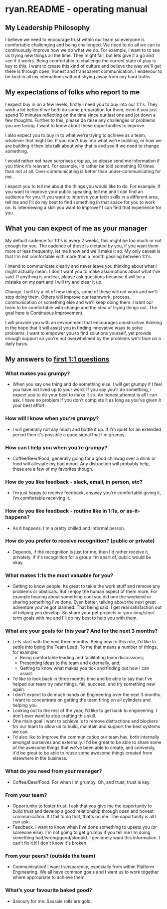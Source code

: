 # ryan.README - operating manual

## My Leadership Philosophy 
I believe we need to encourage trust within our team so everyone is comfortable challenging and being challenged. We need to do all we can to continuously improve how we do what we do. For example, I want to to see us trying new things all the time. They might fail, but lets give it a go and see if it works. Being comfortable to challenge the current state of play is key to this. I want to create this kind of culture and believe the way we'll get there is through open, honest and transparent communication. I endevour to be kind in all my interactions without shying away from any hard truths. 



## My expectations of folks who report to me
I expect buy in on a few levels, firstly I need you to buy into our 1:1's. They work a lot better if we both do some preparation for them, even if you just spend 10 minutes reflecting on the time since our last one and jot down a few thoughts. Further to this, please do raise any challenges or problems you are facing. I want to know about these opportunities to improve.

I also expect you to buy in to what we're trying to achieve as a team, whatever that might be. If you don't buy into what we're building, or how we are building it then lets talk about why that is and see if we need to change something.

I would rather not have surprises crop up, so please send me information if you think it's relevant. For example, I'd rather be told something 10 times than not at all. Over-communicating is better than under-communicating for me. 

I expect you to tell me about the things you would like to do. For example, if you want to improve your public speaking, tell me and I can find an audience for you. If you want to improve your tech skills in a different area, tell me and I'll do my best to find something in that space for you to work on. Is interviewing a skill you want to improve? I can find that experience for you.


## What you can expect of me as your manager
My default cadence for 1:1's is every 2 weeks, this might be too much or not enough for you. The cadence of these is dictated by you, if you want them more or less frequently, let me know and we'll make it so. My only caveat is that I'm not comfortable with more than a month passing between 1:1's.

I intend to communicate clearly and never leave you thinking about what I might actually mean. I don't want you to make assumptions about what I've said. If anything is unclear, please ask questions because it will be a mistake on my part and I will try and clear it up.

Change. I will try a lot of new things, some of these will not work and we'll stop doing them. Others will improve our teamwork, process, communication or something else and we'll keep doing them. I want our team to be comfortable with change and the idea of trying things out. The goal here is Continuous Improvement.

I will provide you with an environment that encourages constructive thinking in the hope that it will assist you in finding innovative ways to solve problems. I want to empower you to find solutions yourself, yet provide enough support so you're not overwhelmed by the problems we'll face on a daily basis.

## My answers to [first 1:1 questions](http://larahogan.me/blog/first-one-on-one-questions/ "What to ask in the first 1:1")

### What makes you grumpy?

- When you say one thing and do something else. I will get grumpy if I feel you have not lived up to your word. If you say you'll do something, I expect you to do your best to make it so. An honest attempt is all I can ask, I have no problem if you don't complete it as long as you've given it your best effort.


### How will I know when you’re grumpy?

- I will generally not say much and bottle it up. If I'm quiet for an extended period then it's possible a good signal that I'm grumpy.


### How can I help you when you’re grumpy?

- Coffee/Beer/Food, generally going for a good chinwag over a drink or food will alleviate my bad mood. Any distraction will probably help, these are a few of my favorites though. 


### How do you like feedback - slack, email, in person, etc?

- I'm just happy to receive feedback, anyway you're comfortable giving it, I'm comfortable receiving it.


### How do you like feedback - routine like in 1:1s, or as-it-happens?

- As it happens. I'm a pretty chilled and informal person.


### How do you prefer to receive recognition? (public or private)

- Depends, if the recognition is just for me, then I'd rather receive it privately. If it's recognition for a group I'm apart of, public would be okay.


### What makes 1:1s the most valuable for you?

- Getting to know people. Its great to takle the work stuff and remove any problems or obsticals. But I enjoy the human aspect of them more. For example hearing about something cool you did one the weekend or sharing something I've done. Even better, talking about the next great adventure you've got planned. That being said, I get real satisfaction out of helping you develop. So share your pet projects or your long/short term goals with me and I'll do my best to help you with them.


### What are your goals for this year? And for the next 3 months?

- Lets start with the next three months. Being new to this role, I'd like to settle into being the Team Lead. To me that means a number of things, for example:
	- Being comfortable leading and facilitating team discussions;
	- Presenting ideas to the team and externally, and;
	- Getting to know what makes you tick and finding out how I can assist. 
- I'd like to look back in three months time and be able to say that I've helped our team try new things, fail, succeed, and try something new again.
- I don't expect to do much hands on Engineering over the next 3 months. I want to concentrate on getting the team firing on all cylinders and helping you.
- Looking out to the rest of the year, I'd like to get back to engineering. I don't ever want to stop crafting this skill.
- One main goal I want to achieve is to remove distractions and blockers for our team to allow us to build, maintain and support the best systems we can.
- I'd also like to improve the communication our team has, both internally amongst ourselves and externally. It'd be great to be able to share some of the awesome things that we've been able to create, and conversly, it'd be great to be able to reuse some awesome things created from elsewhere in the business.


### What do you need from your manager?

- Coffee/Beer/Food. For when I'm grumpy. Oh, and trust, trust is key.


### From your team?

- Opportunity to foster trust. I ask that you give me the opportunity to build trust and develop a good relationship through open and honest communication. If I fail to do that, that's on me. The opportunity is all I can ask.
- Feedback. I want to know when I've done something to upsets you (or someone else). I'm not going to get grumpy if you tell me I'm doing something bad/wrong/good/stoopid. I geniunely want this information. I can't fix it if I don't know it's broken


### From your peers? (outside the team)

- Communication! I want transparency, especially from within Platform Engineering. We all have common goals and I want us to work together where appropriate to achieve them. 


### What’s your favourite baked good?

- Savoury for me. Saussie rolls are gold.